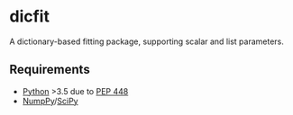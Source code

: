 # dicfit
A dictionary-based fitting package, supporting scalar and list parameters.

## Requirements

  * [Python](https://www.python.org) >3.5 due to [PEP 448](https://www.python.org/dev/peps/pep-0448/)
  * [NumpPy](http://www.numpy.org)/[SciPy](http://www.scipy.org)
